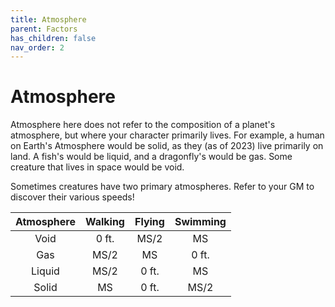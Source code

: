 ```yaml
---
title: Atmosphere
parent: Factors
has_children: false
nav_order: 2
---
```


# Atmosphere

Atmosphere here does not refer to the composition of a planet's atmosphere, but where your character primarily lives. For example, a human on Earth's Atmosphere would be solid, as they (as of 2023) live primarily on land. A fish's would be liquid, and a dragonfly's would be gas. Some creature that lives in space would be void.

Sometimes creatures have two primary atmospheres. Refer to your GM to discover their various speeds!

|Atmosphere|Walking|Flying|Swimming|
|:---:|:---:|:---:|:---:|
| Void | 0 ft. | MS/2 | MS |
| Gas | MS/2 | MS | 0 ft. |
| Liquid | MS/2 | 0 ft. | MS |
| Solid | MS | 0 ft. | MS/2 |
